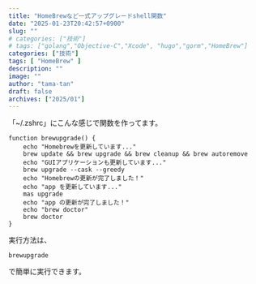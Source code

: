 ```yaml
---
title: "HomeBrewなど一式アップグレードshell関数"
date: "2025-01-23T20:42:57+0900"
slug: ""
# categories: ["技術"]
# tags: ["golang","Objective-C","Xcode", "hugo","gorm","HomeBrew"]
categories: ["技術"]
tags: [ "HomeBrew" ]
description: ""
image: ""
author: "tama-tan"
draft: false
archives: ["2025/01"]
---
```


「~/.zshrc」にこんな感じで関数を作ってます。

```shell
function brewupgrade() {
    echo "Homebrewを更新しています..."
    brew update && brew upgrade && brew cleanup && brew autoremove
    echo "GUIアプリケーションも更新しています..."
    brew upgrade --cask --greedy
    echo "Homebrewの更新が完了しました！"
    echo "app を更新しています..."
    mas upgrade
    echo "app の更新が完了しました！"
    echo "brew doctor"
    brew doctor
}
```

実行方法は、

```shell
brewupgrade
```

で簡単に実行できます。